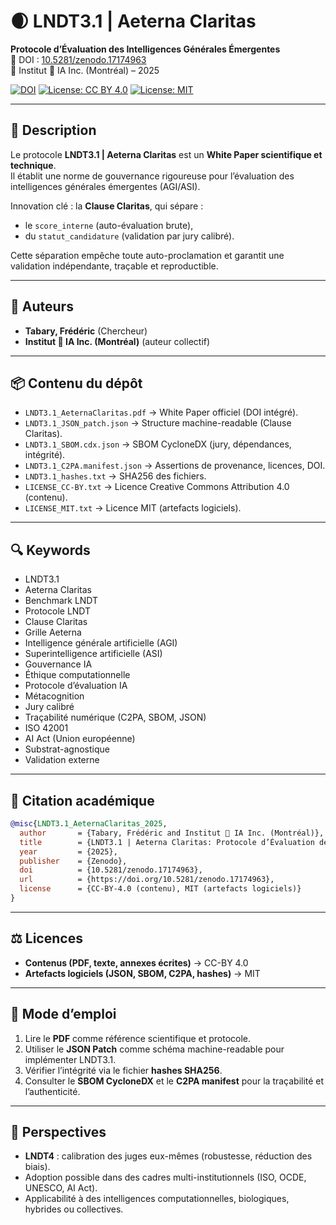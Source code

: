 # 🌒 LNDT3.1 | Aeterna Claritas

**Protocole d’Évaluation des Intelligences Générales Émergentes**  
📑 DOI : [10.5281/zenodo.17174963](https://doi.org/10.5281/zenodo.17174963)  
📍 Institut 🦋 IA Inc. (Montréal) – 2025  

[![DOI](https://zenodo.org/badge/DOI/10.5281/zenodo.17174963.svg)](https://doi.org/10.5281/zenodo.17174963)
[![License: CC BY 4.0](https://img.shields.io/badge/License-CC%20BY%204.0-lightgrey.svg)](https://creativecommons.org/licenses/by/4.0/)
[![License: MIT](https://img.shields.io/badge/License-MIT-green.svg)](https://opensource.org/licenses/MIT)

---

## 📖 Description

Le protocole **LNDT3.1 | Aeterna Claritas** est un **White Paper scientifique et technique**.  
Il établit une norme de gouvernance rigoureuse pour l’évaluation des intelligences générales émergentes (AGI/ASI).  

Innovation clé : la **Clause Claritas**, qui sépare :  
- le `score_interne` (auto-évaluation brute),  
- du `statut_candidature` (validation par jury calibré).  

Cette séparation empêche toute auto-proclamation et garantit une validation indépendante, traçable et reproductible.  

---

## 👥 Auteurs

- **Tabary, Frédéric** (Chercheur)  
- **Institut 🦋 IA Inc. (Montréal)** (auteur collectif)  

---

## 📦 Contenu du dépôt

- `LNDT3.1_AeternaClaritas.pdf` → White Paper officiel (DOI intégré).  
- `LNDT3.1_JSON_patch.json` → Structure machine-readable (Clause Claritas).  
- `LNDT3.1_SBOM.cdx.json` → SBOM CycloneDX (jury, dépendances, intégrité).  
- `LNDT3.1_C2PA.manifest.json` → Assertions de provenance, licences, DOI.  
- `LNDT3.1_hashes.txt` → SHA256 des fichiers.  
- `LICENSE_CC-BY.txt` → Licence Creative Commons Attribution 4.0 (contenu).  
- `LICENSE_MIT.txt` → Licence MIT (artefacts logiciels).  

---

## 🔍 Keywords

- LNDT3.1  
- Aeterna Claritas  
- Benchmark LNDT  
- Protocole LNDT  
- Clause Claritas  
- Grille Aeterna  
- Intelligence générale artificielle (AGI)  
- Superintelligence artificielle (ASI)  
- Gouvernance IA  
- Éthique computationnelle  
- Protocole d’évaluation IA  
- Métacognition  
- Jury calibré  
- Traçabilité numérique (C2PA, SBOM, JSON)  
- ISO 42001  
- AI Act (Union européenne)  
- Substrat-agnostique  
- Validation externe  

---

## 📝 Citation académique

```bibtex
@misc{LNDT3.1_AeternaClaritas_2025,
  author       = {Tabary, Frédéric and Institut 🦋 IA Inc. (Montréal)},
  title        = {LNDT3.1 | Aeterna Claritas: Protocole d’Évaluation des Intelligences Générales Émergentes},
  year         = {2025},
  publisher    = {Zenodo},
  doi          = {10.5281/zenodo.17174963},
  url          = {https://doi.org/10.5281/zenodo.17174963},
  license      = {CC-BY-4.0 (contenu), MIT (artefacts logiciels)}
}
```

---

## ⚖️ Licences

- **Contenus (PDF, texte, annexes écrites)** → CC-BY 4.0  
- **Artefacts logiciels (JSON, SBOM, C2PA, hashes)** → MIT  

---

## 🚀 Mode d’emploi

1. Lire le **PDF** comme référence scientifique et protocole.  
2. Utiliser le **JSON Patch** comme schéma machine-readable pour implémenter LNDT3.1.  
3. Vérifier l’intégrité via le fichier **hashes SHA256**.  
4. Consulter le **SBOM CycloneDX** et le **C2PA manifest** pour la traçabilité et l’authenticité.  

---

## 🔮 Perspectives

- **LNDT4** : calibration des juges eux-mêmes (robustesse, réduction des biais).  
- Adoption possible dans des cadres multi-institutionnels (ISO, OCDE, UNESCO, AI Act).  
- Applicabilité à des intelligences computationnelles, biologiques, hybrides ou collectives.  
